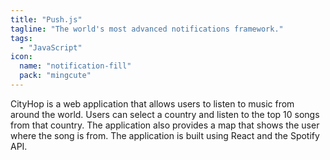 ```yaml
---
title: "Push.js"
tagline: "The world's most advanced notifications framework."
tags:
  - "JavaScript"
icon:
  name: "notification-fill" 
  pack: "mingcute"
---
```


CityHop is a web application that allows users to listen to music from around the world. Users can select a country and listen to the top 10 songs from that country. The application also provides a map that shows the user where the song is from. The application is built using React and the Spotify API.